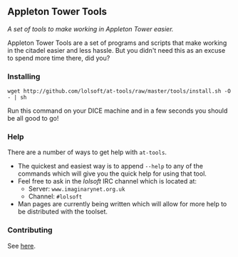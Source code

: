 ## Appleton Tower Tools

*A set of tools to make working in Appleton Tower easier.*

Appleton Tower Tools are a set of programs and scripts that make working in the citadel easier and less hassle. But you didn't need this as an excuse to spend more time there, did you?

### Installing

    wget http://github.com/lolsoft/at-tools/raw/master/tools/install.sh -O - | sh

Run this command on your DICE machine and in a few seconds you should be all good to go!

### Help

There are a number of ways to get help with `at-tools`.

* The quickest and easiest way is to append `--help` to any of the commands which will give you the quick help for using that tool.
* Feel free to ask in the *lolsoft* IRC channel which is located at:
  * Server: `www.imaginarynet.org.uk`
  * Channel: `#lolsoft`
* Man pages are currently being written which will allow for more help to be distributed with the toolset.

### Contributing

See [here](http://wiki.github.com/lolsoft/at-tools/development).
